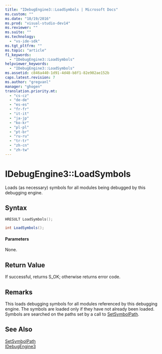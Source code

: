 ```yaml
---
title: "IDebugEngine3::LoadSymbols | Microsoft Docs"
ms.custom: ""
ms.date: "10/19/2016"
ms.prod: "visual-studio-dev14"
ms.reviewer: ""
ms.suite: ""
ms.technology: 
  - "vs-ide-sdk"
ms.tgt_pltfrm: ""
ms.topic: "article"
f1_keywords: 
  - "IDebugEngine3::LoadSymbols"
helpviewer_keywords: 
  - "IDebugEngine3::LoadSymbols"
ms.assetid: c846a440-1d91-4d48-b8f1-82e902ae152b
caps.latest.revision: 7
ms.author: "gregvanl"
manager: "ghogen"
translation.priority.mt: 
  - "cs-cz"
  - "de-de"
  - "es-es"
  - "fr-fr"
  - "it-it"
  - "ja-jp"
  - "ko-kr"
  - "pl-pl"
  - "pt-br"
  - "ru-ru"
  - "tr-tr"
  - "zh-cn"
  - "zh-tw"
---
```

# IDebugEngine3::LoadSymbols
Loads (as necessary) symbols for all modules being debugged by this debugging engine.  
  
## Syntax  
  
```cpp  
HRESULT LoadSymbols();  
```  
  
```c#  
int LoadSymbols();  
```  
  
#### Parameters  
 None.  
  
## Return Value  
 If successful, returns S_OK; otherwise returns error code.  
  
## Remarks  
 This loads debugging symbols for all modules referenced by this debugging engine. The symbols are loaded only if they have not already been loaded. Symbols are searched on the paths set by a call to [SetSymbolPath](../extensibility/idebugengine3--setsymbolpath.md).  
  
## See Also  
 [SetSymbolPath](../extensibility/idebugengine3--setsymbolpath.md)   
 [IDebugEngine3](../extensibility/idebugengine3.md)